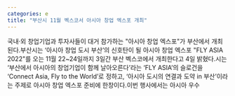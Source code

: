 ```yaml
---
categories: e
title: "부산시 11월 벡스코서 아시아 창업 엑스포 개최"
---
```

국내·외 창업기업과 투자사들이 대거 참가하는 "아시아 창업 엑스포"가 부산에서 개최된다.부산시는 ‘아시아 창업 도시 부산’의 신호탄이 될 아시아 창업 엑스포 "FLY ASIA 2022"를 오는 11월 22~24일까지 3일간 부산 벡스코에서 개최한다고 4일 밝혔다.시는 ‘부산에서 아시아의 창업기업이 함께 날아오른다’라는 ‘FLY ASIA’의 슬로건을 ‘Connect Asia, Fly to the World’로 정하고, ‘아시아 도시의 연결과 도약 in 부산’이라는 주제로 아시아 창업 엑스포 준비에 한창이다.이번 행사에서는 아시아 우수